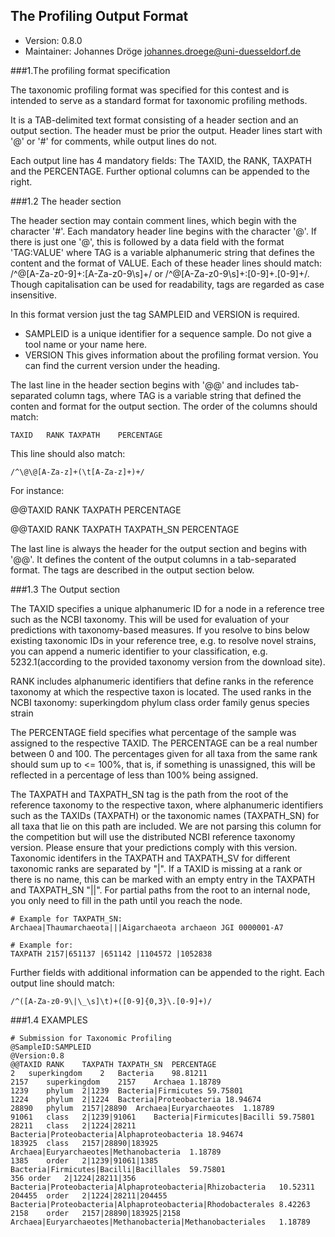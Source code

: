 ## The Profiling Output Format 

  * Version: 0.8.0
  * Maintainer: Johannes Dröge <johannes.droege@uni-duesseldorf.de>

###1.The profiling format specification

The taxonomic profiling format was specified for this contest and is intended
to serve as a standard format for taxonomic profiling methods.

It is a TAB-delimited text format consisting of a header section and an output
section. The header must be prior the output. Header lines start with '@' or
'#' for comments, while output lines do not. 

Each output line has 4 mandatory fields: The TAXID, the RANK, TAXPATH and the
PERCENTAGE. Further optional columns can be appended to the right.

###1.2 The header section

The header section may contain comment lines, which begin with the character
'#'. Each mandatory header line begins with the character '@'. If there is just
one '@', this is followed by a data field with the format 'TAG:VALUE' where TAG
is a variable alphanumeric string that defines the content and the format of
VALUE. Each of these header lines should match:
/^\@[A-Za-z0-9]+\:[A-Za-z0-9\s]+/ or /^\@[A-Za-z0-9\s]+\:[0-9]+\.[0-9]+/.
Though capitalisation can be used for readability, tags are regarded as case
insensitive. 

In this format version just the tag SAMPLEID and VERSION is required.

  * SAMPLEID is a unique identifier for a sequence sample. Do not give a tool
    name or your name here.
  * VERSION This gives information about the profiling format version. You can
    find the current version under the heading.

The last line in the header section begins with '@@' and includes tab-separated
column tags, where TAG is a variable string that defined the conten and format
for the output section. The order of the columns should match:

    TAXID	RANK TAXPATH	PERCENTAGE

This line should also match:

    /^\@\@[A-Za-z]+(\t[A-Za-z]+)+/

For instance:

  @@TAXID	RANK	TAXPATH	PERCENTAGE

  @@TAXID	RANK	TAXPATH	TAXPATH_SN	PERCENTAGE

The last line is always the header for the output section and begins with '@@'.
It defines the content of the output columns in a tab-separated format. The
tags are described in the output section below.

###1.3 The Output section

The TAXID specifies a unique alphanumeric ID for a node in a reference tree
such as the NCBI taxonomy. This will be used for evaluation of your predictions
with taxonomy-based measures. If you resolve to bins below existing taxonomic
IDs in your reference tree, e.g. to resolve novel strains, you can append a
numeric identifier to your classification, e.g. 5232.1(according to the
provided taxonomy version from the download site).

RANK includes alphanumeric identifiers that define ranks in the reference
taxonomy at which the respective taxon is located. The used ranks in the NCBI
taxonomy: superkingdom	phylum	class	order	family	genus	species	strain

The PERCENTAGE field specifies what percentage of the sample was assigned to
the respective TAXID. The PERCENTAGE can be a real number between 0 and 100.
The percentages given for all taxa from the same rank should sum up to <= 100%,
that is, if something is unassigned, this will be reflected in a percentage of
less than 100% being assigned.

The TAXPATH and TAXPATH_SN tag is the path from the root of the reference
taxonomy to the respective taxon, where alphanumeric identifiers such as the
TAXIDs (TAXPATH) or the taxonomic names (TAXPATH_SN) for all taxa that lie on
this path are included. We are not parsing this column for the competition but
will use the distributed NCBI reference taxonomy version. Please ensure that
your predictions comply with this version. Taxonomic identifers in the TAXPATH
and TAXPATH_SV for different taxonomic ranks are separated by "|". If a TAXID
is missing at a rank or there is no name, this can be marked with an empty
entry in the TAXPATH and TAXPATH_SN "||". For partial paths from the root to an
internal node, you only need to fill in the path until you reach the node.

    # Example for TAXPATH_SN:
    Archaea|Thaumarchaeota|||Aigarchaeota archaeon JGI 0000001-A7

    # Example for:
    TAXPATH 2157|651137 |651142 |1104572 |1052838

Further fields with additional information can be appended to the right. Each
output line should match:

    /^([A-Za-z0-9\|\_\s]\t)+([0-9]{0,3}\.[0-9]+)/

###1.4 EXAMPLES

    # Submission for Taxonomic Profiling
    @SampleID:SAMPLEID
    @Version:0.8
    @@TAXID	RANK	TAXPATH	TAXPATH_SN	PERCENTAGE
    2	superkingdom	2	Bacteria	98.81211
    2157	superkingdom	2157	Archaea	1.18789
    1239	phylum	2|1239	Bacteria|Firmicutes	59.75801
    1224	phylum	2|1224	Bacteria|Proteobacteria	18.94674
    28890	phylum	2157|28890	Archaea|Euryarchaeotes	1.18789
    91061	class	2|1239|91061	Bacteria|Firmicutes|Bacilli	59.75801
    28211	class	2|1224|28211	Bacteria|Proteobacteria|Alphaproteobacteria	18.94674
    183925	class	2157|28890|183925	Archaea|Euryarchaeotes|Methanobacteria	1.18789
    1385	order	2|1239|91061|1385	Bacteria|Firmicutes|Bacilli|Bacillales	59.75801
    356	order	2|1224|28211|356	Bacteria|Proteobacteria|Alphaproteobacteria|Rhizobacteria	10.52311
    204455	order	2|1224|28211|204455	Bacteria|Proteobacteria|Alphaproteobacteria|Rhodobacterales	8.42263
    2158	order	2157|28890|183925|2158	Archaea|Euryarchaeotes|Methanobacteria|Methanobacteriales	1.18789
